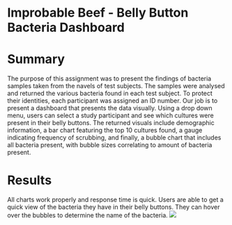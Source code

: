# Improbable Beef - Belly Button Bacteria Dashboard  

# Summary  
The purpose of this assignment was to present the findings of bacteria samples taken from the navels of test subjects.  The samples were analysed and returned the various bacteria found in each test subject.  To protect their identities, each participant was assigned an ID number.  Our job is to present a dashboard that presents the data visually.  Using a drop down menu, users can select a study participant and see which cultures were present in their belly buttons.  The returned visuals include demographic information, a bar chart featuring the top 10 cultures found, a gauge indicating frequency of scrubbing, and finally, a bubble chart that includes all bacteria present, with bubble sizes correlating to amount of bacteria present.  

# Results  
All charts work properly and response time is quick.  Users are able to get a quick view of the bacteria they have in their belly buttons.  They can hover over the bubbles to determine the name of the bacteria.
![](../../../../../../../Users/davidlynds/Desktop/Screen%20Shot%202022-07-25%20at%206.18.06%20PM.png)